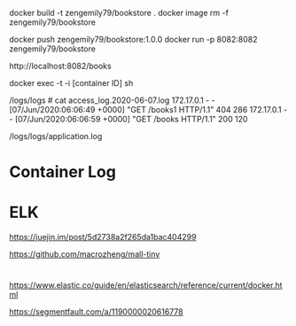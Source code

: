 docker build -t zengemily79/bookstore .
docker image rm -f zengemily79/bookstore

docker push zengemily79/bookstore:1.0.0
docker run -p 8082:8082 zengemily79/bookstore

http://localhost:8082/books

docker exec -t -i [container ID] sh


/logs/logs # cat access_log.2020-06-07.log 
172.17.0.1 - - [07/Jun/2020:06:06:49 +0000] "GET /books1 HTTP/1.1" 404 286
172.17.0.1 - - [07/Jun/2020:06:06:59 +0000] "GET /books HTTP/1.1" 200 120

/logs/logs/application.log

# Container Log

# ELK
https://juejin.im/post/5d2738a2f265da1bac404299


https://github.com/macrozheng/mall-tiny

# 
https://www.elastic.co/guide/en/elasticsearch/reference/current/docker.html

https://segmentfault.com/a/1190000020616778
